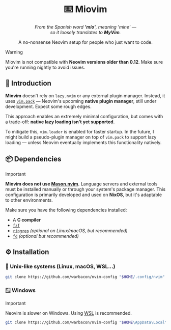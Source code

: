 <h1 align="center">⌨️ Miovim</h1>

<p align="center">
  <i>
    From the Spanish word <strong>'mío'</strong>, meaning <em>'mine'</em> —<br/>
    so it loosely translates to <strong>MyVim</strong>.
  </i>
</p>

<p align="center">
  A no-nonsense Neovim setup for people who just want to code.
</p>

> [!WARNING]
> Miovim is not compatible with **Neovim versions older than 0.12**. Make sure
> you're running nightly to avoid issues.

## 🚩 Introduction

**Miovim** doesn't rely on `lazy.nvim` or any external plugin manager.  Instead,
it uses [`vim.pack`](https://neovim.io/doc/user/pack.html#_plugin-manager) —
Neovim's upcoming **native plugin manager**, still under development. Expect
some rough edges.

This approach enables an extremely minimal configuration, but comes with a
trade-off: **native lazy loading isn't yet supported**.

To mitigate this, `vim.loader` is enabled for faster startup. In the future, I
might build a pseudo-plugin manager on top of `vim.pack` to support lazy loading
— unless Neovim eventually implements this functionality natively.

## 📦 Dependencies

> [!IMPORTANT]
> **Miovim does not use
> [Mason.nvim](https://github.com/mason-org/mason.nvim).** Language servers
> and external tools must be installed manually or through your system's package
> manager. This configuration is primarily developed and used on **NixOS**, but
> it's adaptable to other environments.

Make sure you have the following dependencies installed:

- A **C compiler**
- [`fzf`](https://github.com/junegunn/fzf)
- [`ripgrep`](https://github.com/BurntSushi/ripgrep) *(optional on Linux/macOS,
  but recommended)*
- [`fd`](https://github.com/sharkdp/fd) *(optional but recommended)*

## ⚙️ Installation

### 🐧 Unix-like systems (Linux, macOS, WSL...)

```bash
git clone https://github.com/warbacon/nvim-config "$HOME/.config/nvim"
```

### 🪟 Windows

> [!IMPORTANT]
> Neovim is slower on Windows. Using
> [WSL](https://learn.microsoft.com/en-us/windows/wsl/install) is recommended.

```bash
git clone https://github.com/warbacon/nvim-config "$HOME\AppData\Local\nvim"
```
